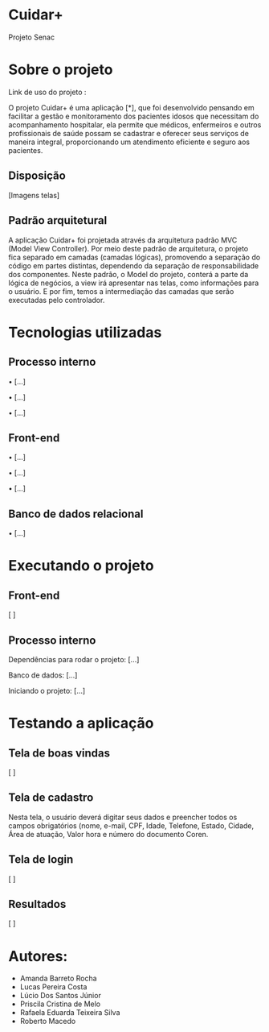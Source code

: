 # Cuidar+
Projeto Senac 

# Sobre o projeto 

Link de uso do projeto :

O projeto Cuidar+ é uma aplicação [*], que foi desenvolvido pensando em facilitar a gestão e monitoramento dos pacientes idosos que necessitam do acompanhamento hospitalar, ela permite que médicos, enfermeiros e outros profissionais de saúde possam se cadastrar e oferecer seus serviços de maneira integral, proporcionando um atendimento eficiente e seguro aos pacientes. 

## Disposição



[Imagens telas]



## Padrão arquitetural
A aplicação Cuidar+ foi projetada através da arquitetura padrão MVC (Model View Controller). Por meio deste padrão de arquitetura, o projeto fica separado em camadas (camadas lógicas), promovendo a separação do código em partes distintas, dependendo da separação de responsabilidade dos componentes.
Neste padrão, o Model do projeto, conterá a parte da lógica de negócios, a view irá apresentar nas telas, como informações para o usuário. E por fim, temos a intermediação das camadas que serão executadas pelo controlador.

# Tecnologias utilizadas
## Processo interno
•	[...]

•	[...]

•	[...]

## Front-end
•	[...]

•	[...]

•	[...]

## Banco de dados relacional
•	[...]
# Executando o projeto
## Front-end

[              ]

## Processo interno
Dependências para rodar o projeto: [...]

Banco de dados: [...]

Iniciando o projeto: [...]

# Testando a aplicação
## Tela de boas	 vindas
[              ]

## Tela de cadastro
Nesta tela, o usuário deverá digitar seus dados e preencher todos os campos obrigatórios (nome, e-mail, CPF, Idade, Telefone, Estado, Cidade, Área de atuação, Valor hora e número do documento Coren.

## Tela de login
[              ]


## Resultados
[              ]

# Autores:
- Amanda Barreto Rocha
- Lucas Pereira Costa
- Lúcio Dos Santos Júnior
- Priscila Cristina de Melo
- Rafaela Eduarda Teixeira Silva
- Roberto Macedo
